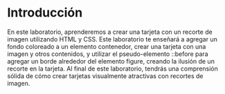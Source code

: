 # Introducción

En este laboratorio, aprenderemos a crear una tarjeta con un recorte de imagen utilizando HTML y CSS. Este laboratorio te enseñará a agregar un fondo coloreado a un elemento contenedor, crear una tarjeta con una imagen y otros contenidos, y utilizar el pseudo-elemento ::before para agregar un borde alrededor del elemento figure, creando la ilusión de un recorte en la tarjeta. Al final de este laboratorio, tendrás una comprensión sólida de cómo crear tarjetas visualmente atractivas con recortes de imagen.
